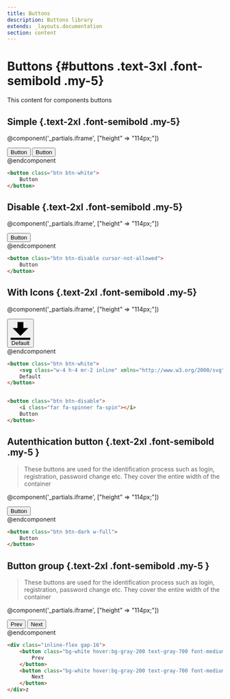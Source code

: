 ```yaml
---
title: Buttons
description: Buttons library
extends: _layouts.documentation
section: content
---
```


# Buttons {#buttons .text-3xl .font-semibold .my-5}
This content for components buttons

## Simple {.text-2xl .font-semibold .my-5}

@component('_partials.iframe', ["height" => "114px;"])
<div class="px-4 py-8 bg-white">
    <div class="max-w-3xl mx-auto space-y-4 flex flex-col items-center justify-start sm:space-y-0 sm:flex-row sm:items-end sm:justify-around">
        <button class="btn btn-white">
            Button
        </button>
        <button class="btn bg-transparent hover:bg-gray-300 text-gray-700 font-semibold hover:text-gray-700 py-2 px-4 border border-gray-200 hover:border-gray-300 rounded focus:outline-none focus:shadow-none focus:border-gray-700">
            Button
        </button>
    </div>
</div>
@endcomponent

```html
<button class="btn btn-white">
    Button
</button>
```

## Disable {.text-2xl .font-semibold .my-5}

@component('_partials.iframe', ["height" => "114px;"])
<div class="px-4 py-8 bg-white">
    <div class="max-w-3xl mx-auto space-y-4 flex flex-col items-center justify-start sm:space-y-0 sm:flex-row sm:items-end sm:justify-around">
        <button class="btn btn-disable cursor-not-allowed">
            Button
        </button>
    </div>
</div>
@endcomponent

```html
<button class="btn btn-disable cursor-not-allowed">
    Button
</button>
```

## With Icons {.text-2xl .font-semibold .my-5}

@component('_partials.iframe', ["height" => "114px;"])
<div class="px-4 py-8 bg-white">
    <div class="max-w-3xl mx-auto space-y-4 flex flex-col items-center justify-start sm:space-y-0 sm:flex-row sm:items-end sm:justify-around">
        <button class="btn btn-white">
             <svg class="w-4 h-4 mr-2 inline" xmlns="http://www.w3.org/2000/svg" viewBox="0 0 20 20"><path d="M13 8V2H7v6H2l8 8 8-8h-5zM0 18h20v2H0v-2z"/></svg>
            Default
        </button>
    </div>
</div>
@endcomponent

```html
<button class="btn btn-white">
    <svg class="w-4 h-4 mr-2 inline" xmlns="http://www.w3.org/2000/svg" viewBox="0 0 20 20"><path d="M13 8V2H7v6H2l8 8 8-8h-5zM0 18h20v2H0v-2z"/></svg>
    Default
</button>


<button class="btn btn-disable">
    <i class="far fa-spinner fa-spin"></i>
    Button
</button>
```

## Autenthication button {.text-2xl .font-semibold .my-5 }

>These buttons are used for the identification process such as login, registration, password change etc. They cover the entire width of the container

@component('_partials.iframe', ["height" => "114px;"])
<div class="px-4 py-8 bg-white">
    <div class="max-w-3xl mx-auto space-y-4 flex flex-col items-center justify-start sm:space-y-0 sm:flex-row sm:items-end sm:justify-around">
        <button class="btn btn-dark w-full">
            Button
        </button>
    </div>
</div>
@endcomponent

```html
<button class="btn btn-dark w-full">
    Button
</button>
```

## Button group {.text-2xl .font-semibold .my-5 }

>These buttons are used for the identification process such as login, registration, password change etc. They cover the entire width of the container

@component('_partials.iframe', ["height" => "114px;"])
<div class="px-4 py-8 bg-white">
    <div class="max-w-3xl mx-auto space-y-4 flex flex-col items-center justify-start sm:space-y-0 sm:flex-row sm:items-end sm:justify-around ">
		<div class="inline-flex gap-16">
			<button class="bg-white hover:bg-gray-200 text-gray-700 font-medium py-2 px-4 rounded border border-gray-200 hover:border-gray-300 focus:outline-none focus:shadow-none focus:border-gray-700">
				Prev
			</button>
			<button class="bg-white hover:bg-gray-200 text-gray-700 font-medium py-2 px-4 rounded  hover:border-gray-300 focus:outline-none focus:shadow-none focus:border-gray-700">
				Next
			</button>
		</div>
    </div>
</div>
@endcomponent

```html
<div class="inline-flex gap-16">
	<button class="bg-white hover:bg-gray-200 text-gray-700 font-medium py-2 px-4 rounded border border-gray-200 hover:border-gray-300 focus:outline-none focus:shadow-none focus:border-gray-700">
		Prev
	</button>
	<button class="bg-white hover:bg-gray-200 text-gray-700 font-medium py-2 px-4 rounded  hover:border-gray-300 focus:outline-none focus:shadow-none focus:border-gray-700">
		Next
	</button>
</div>z
```